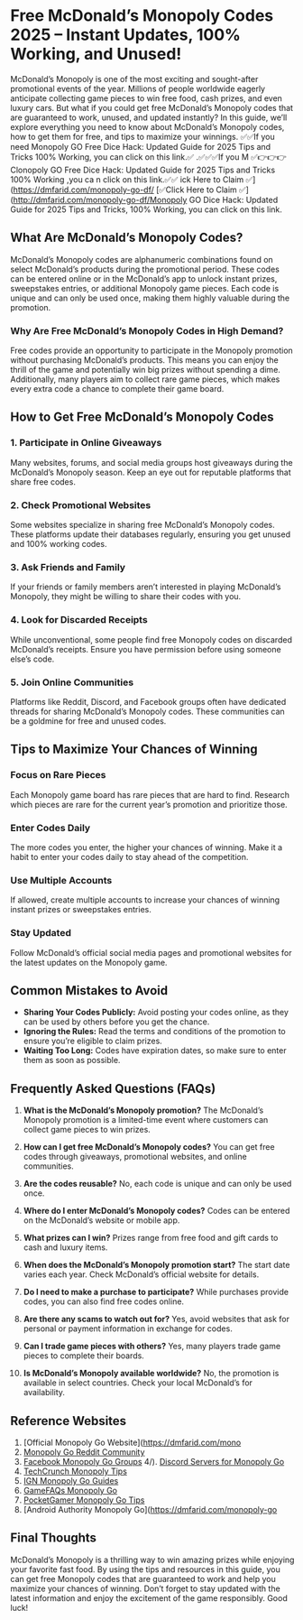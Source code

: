 # Free McDonald’s Monopoly Codes 2025 – Instant Updates, 100% Working, and Unused!
McDonald’s Monopoly is one of the most exciting and sought-after promotional events of the year. Millions of people worldwide eagerly anticipate collecting game pieces to win free food, cash prizes, and even luxury cars. But what if you could get free McDonald’s Monopoly codes that are guaranteed to work, unused, and updated instantly? In this guide, we’ll explore everything you need to know about McDonald’s Monopoly codes, how to get them for free, and tips to maximize your winnings.
 ✅✅If you need
Monopoly GO Free Dice Hack: Updated Guide for 2025   Tips and Tricks 100% Working, you can click on this link.✅
 .✅✅✅If you
M
✅👉👉👉 Clonopoly GO Free Dice Hack: Updated Guide for 2025  Tips and Tricks 100% Working ,you ca n click on this link.✅✅
 ick Here to Claim ✅](https://dmfarid.com/monopoly-go-df/
[✅Click Here to Claim ✅](http://dmfarid.com/monopoly-go-df/Monopoly GO Dice Hack: Updated Guide for 2025 Tips and Tricks, 100% Working, you can click on this link.

## What Are McDonald’s Monopoly Codes?

McDonald’s Monopoly codes are alphanumeric combinations found on select McDonald’s products during the promotional period. These codes can be entered online or in the McDonald’s app to unlock instant prizes, sweepstakes entries, or additional Monopoly game pieces. Each code is unique and can only be used once, making them highly valuable during the promotion.
### Why Are Free McDonald’s Monopoly Codes in High Demand?

Free codes provide an opportunity to participate in the Monopoly promotion without purchasing McDonald’s products. This means you can enjoy the thrill of the game and potentially win big prizes without spending a dime. Additionally, many players aim to collect rare game pieces, which makes every extra code a chance to complete their game board.
## How to Get Free McDonald’s Monopoly Codes

### 1. **Participate in Online Giveaways**
Many websites, forums, and social media groups host giveaways during the McDonald’s Monopoly season. Keep an eye out for reputable platforms that share free codes.

### 2. **Check Promotional Websites**
Some websites specialize in sharing free McDonald’s Monopoly codes. These platforms update their databases regularly, ensuring you get unused and 100% working codes.

### 3. **Ask Friends and Family**
If your friends or family members aren’t interested in playing McDonald’s Monopoly, they might be willing to share their codes with you.

### 4. **Look for Discarded Receipts**
While unconventional, some people find free Monopoly codes on discarded McDonald’s receipts. Ensure you have permission before using someone else’s code.

### 5. **Join Online Communities**
Platforms like Reddit, Discord, and Facebook groups often have dedicated threads for sharing McDonald’s Monopoly codes. These communities can be a goldmine for free and unused codes.
## Tips to Maximize Your Chances of Winning

### Focus on Rare Pieces
Each Monopoly game board has rare pieces that are hard to find. Research which pieces are rare for the current year’s promotion and prioritize those.

### Enter Codes Daily
The more codes you enter, the higher your chances of winning. Make it a habit to enter your codes daily to stay ahead of the competition.

### Use Multiple Accounts
If allowed, create multiple accounts to increase your chances of winning instant prizes or sweepstakes entries.

### Stay Updated
Follow McDonald’s official social media pages and promotional websites for the latest updates on the Monopoly game.
## Common Mistakes to Avoid

- **Sharing Your Codes Publicly:** Avoid posting your codes online, as they can be used by others before you get the chance.
- **Ignoring the Rules:** Read the terms and conditions of the promotion to ensure you’re eligible to claim prizes.
- **Waiting Too Long:** Codes have expiration dates, so make sure to enter them as soon as possible.
## Frequently Asked Questions (FAQs)

1. **What is the McDonald’s Monopoly promotion?**
   The McDonald’s Monopoly promotion is a limited-time event where customers can collect game pieces to win prizes.

2. **How can I get free McDonald’s Monopoly codes?**
   You can get free codes through giveaways, promotional websites, and online communities.

3. **Are the codes reusable?**
   No, each code is unique and can only be used once.

4. **Where do I enter McDonald’s Monopoly codes?**
   Codes can be entered on the McDonald’s website or mobile app.

5. **What prizes can I win?**
   Prizes range from free food and gift cards to cash and luxury items.

6. **When does the McDonald’s Monopoly promotion start?**
   The start date varies each year. Check McDonald’s official website for details.

7. **Do I need to make a purchase to participate?**
   While purchases provide codes, you can also find free codes online.

8. **Are there any scams to watch out for?**
   Yes, avoid websites that ask for personal or payment information in exchange for codes.

9. **Can I trade game pieces with others?**
   Yes, many players trade game pieces to complete their boards.

10. **Is McDonald’s Monopoly available worldwide?**
    No, the promotion is available in select countries. Check your local McDonald’s for availability.
## Reference Websites
 1. [Official Monopoly Go Website](https://dmfarid.com/mono
2. [Monopoly Go Reddit Community](https://dmfarid.com/monopoly-go/)
3. [Facebook Monopoly Go Groups](https://dmfarid.com/monopoly-go/)
4/). [Discord Servers for Monopoly Go](https://dmfarid.com/monopoly-go/)
5. [TechCrunch Monopoly Tips](https://dmfarid.com/monopoly-go/)
6. [IGN Monopoly Go Guides](https://dmfarid.com/monopoly-go/)
7. [GameFAQs Monopoly Go](https://dmfarid.com/monopoly-go/)
8. [PocketGamer Monopoly Go Tips](https://dmfarid.com/monopoly-go/)
9. [Android Authority Monopoly Go](https://dmfarid.com/monopoly-go

## Final Thoughts

McDonald’s Monopoly is a thrilling way to win amazing prizes while enjoying your favorite fast food. By using the tips and resources in this guide, you can get free Monopoly codes that are guaranteed to work and help you maximize your chances of winning. Don’t forget to stay updated with the latest information and enjoy the excitement of the game responsibly. Good luck!

